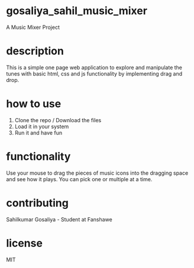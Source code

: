 # gosaliya_sahil_music_mixer
A Music Mixer Project 

# description
This is a simple one page web application to explore and manipulate the tunes with basic html, css and js functionality by implementing drag and drop.

# how to use
1. Clone the repo / Download the files
2. Load it in your system
3. Run it and have fun

# functionality
Use your mouse to drag the pieces of music icons into the dragging space and see how it plays. You can pick one or multiple at a time.

# contributing
Sahilkumar Gosaliya - Student at Fanshawe

# license
MIT
